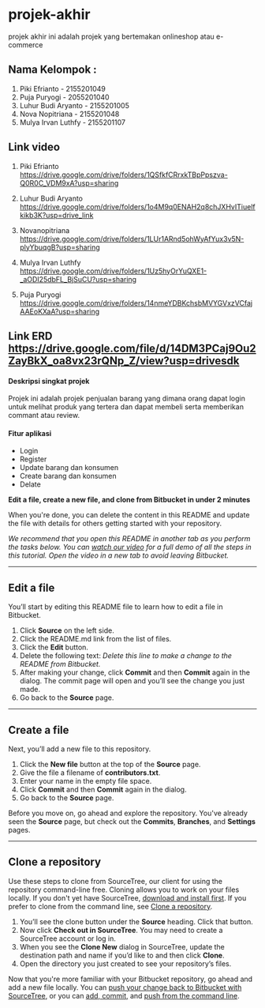 # projek-akhir

projek akhir ini adalah projek yang bertemakan onlineshop atau e-commerce

## Nama Kelompok :

1. Piki Efrianto - 2155201049
2. Puja Puryogi - 2055201040
3. Luhur Budi Aryanto - 2155201005
4. Nova Nopitriana - 2155201048
5. Mulya Irvan Luthfy - 2155201107

## Link video

1. Piki Efrianto
   https://drive.google.com/drive/folders/1QSfkfCRrxkTBpPpszva-Q0R0C_VDM9xA?usp=sharing

2. Luhur Budi Aryanto
   https://drive.google.com/drive/folders/1o4M9q0ENAH2q8chJXHvITiuelfkikb3K?usp=drive_link

3. Novanopitriana
   https://drive.google.com/drive/folders/1LUr1ARnd5ohWyAfYux3v5N-plyYbuqgB?usp=sharing

4. Mulya Irvan Luthfy
https://drive.google.com/drive/folders/1Uz5hyOrYuQXE1-_aODI25dbFL_BjSuCU?usp=sharing

5. Puja Puryogi
   https://drive.google.com/drive/folders/14nmeYDBKchsbMVYGVxzVCfajAAEoKXaA?usp=sharing

## Link ERD https://drive.google.com/file/d/14DM3PCaj9Ou2ZayBkX_oa8vx23rQNp_Z/view?usp=drivesdk

#### Deskripsi singkat projek

Projek ini adalah projek penjualan barang yang dimana orang dapat login untuk melihat produk yang tertera dan dapat membeli serta memberikan commant atau review.

#### Fitur aplikasi

-   Login
-   Register
-   Update barang dan konsumen
-   Create barang dan konsumen
-   Delate

**Edit a file, create a new file, and clone from Bitbucket in under 2 minutes**

When you're done, you can delete the content in this README and update the file with details for others getting started with your repository.

_We recommend that you open this README in another tab as you perform the tasks below. You can [watch our video](https://youtu.be/0ocf7u76WSo) for a full demo of all the steps in this tutorial. Open the video in a new tab to avoid leaving Bitbucket._

---

## Edit a file

You’ll start by editing this README file to learn how to edit a file in Bitbucket.

1. Click **Source** on the left side.
2. Click the README.md link from the list of files.
3. Click the **Edit** button.
4. Delete the following text: _Delete this line to make a change to the README from Bitbucket._
5. After making your change, click **Commit** and then **Commit** again in the dialog. The commit page will open and you’ll see the change you just made.
6. Go back to the **Source** page.

---

## Create a file

Next, you’ll add a new file to this repository.

1. Click the **New file** button at the top of the **Source** page.
2. Give the file a filename of **contributors.txt**.
3. Enter your name in the empty file space.
4. Click **Commit** and then **Commit** again in the dialog.
5. Go back to the **Source** page.

Before you move on, go ahead and explore the repository. You've already seen the **Source** page, but check out the **Commits**, **Branches**, and **Settings** pages.

---

## Clone a repository

Use these steps to clone from SourceTree, our client for using the repository command-line free. Cloning allows you to work on your files locally. If you don't yet have SourceTree, [download and install first](https://www.sourcetreeapp.com/). If you prefer to clone from the command line, see [Clone a repository](https://confluence.atlassian.com/x/4whODQ).

1. You’ll see the clone button under the **Source** heading. Click that button.
2. Now click **Check out in SourceTree**. You may need to create a SourceTree account or log in.
3. When you see the **Clone New** dialog in SourceTree, update the destination path and name if you’d like to and then click **Clone**.
4. Open the directory you just created to see your repository’s files.

Now that you're more familiar with your Bitbucket repository, go ahead and add a new file locally. You can [push your change back to Bitbucket with SourceTree](https://confluence.atlassian.com/x/iqyBMg), or you can [add, commit,](https://confluence.atlassian.com/x/8QhODQ) and [push from the command line](https://confluence.atlassian.com/x/NQ0zDQ).
